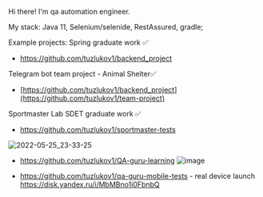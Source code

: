 Hi there! I'm qa automation engineer.

My stack: Java 11, Selenium/selenide, RestAssured, gradle;

Example projects: 
Spring graduate work ✅
- https://github.com/tuzlukov1/backend_project

Telegram bot team project - Animal Shelter✅
- [https://github.com/tuzlukov1/backend_project](https://github.com/tuzlukov1/team-project)

Sportmaster Lab SDET graduate work ✅
- https://github.com/tuzlukov1/sportmaster-tests

![2022-05-25_23-33-25](https://user-images.githubusercontent.com/53001619/170316622-bbc2ef3f-605b-49d0-bf4a-e6f2c64231f0.png)

- https://github.com/tuzlukov1/QA-guru-learning
![image](https://user-images.githubusercontent.com/53001619/170314809-1b0d92c5-b046-497d-971b-198ee00d3ba7.png)

- https://github.com/tuzlukov1/qa-guru-mobile-tests - real device launch https://disk.yandex.ru/i/MbMBno1i0FbnbQ
